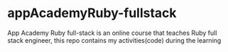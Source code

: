 # appAcademyRuby-fullstack
App Academy Ruby full-stack is an online course that teaches Ruby full stack engineer, this repo contains my activities(code) during the learning
